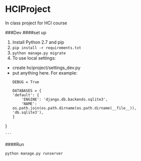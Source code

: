 HCIProject
==========

In class project for HCI course


###Dev
####set up
1. Install Python 2.7 and pip
2. ```pip install -r requirements.txt```
3. ```python manage.py migrate```
4. To use local settings:  
  * create hciproject/settings_dev.py
  * put anything here. For example:
    ```
    DEBUG = True  
    
    DATABASES = {
    'default': {
        'ENGINE': 'django.db.backends.sqlite3',
        'NAME': os.path.join(os.path.dirname(os.path.dirname(__file__)), 'db.sqlite3'),
    }
  }

    ```

####Run
```
python manage.py runserver
```
